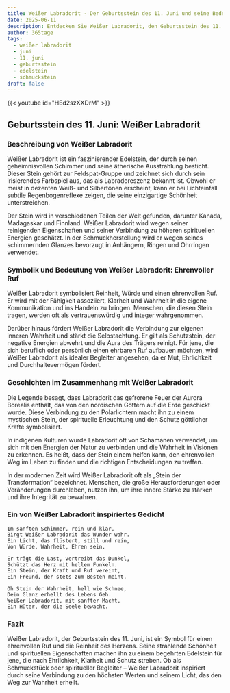 ```yaml
---
title: Weißer Labradorit - Der Geburtsstein des 11. Juni und seine Bedeutung
date: 2025-06-11
description: Entdecken Sie Weißer Labradorit, den Geburtsstein des 11. Juni, der Ehrenvoller Ruf symbolisiert. Seine Symbolik und Geschichte werden Sie inspirieren.
author: 365tage
tags:
  - weißer labradorit
  - juni
  - 11. juni
  - geburtsstein
  - edelstein
  - schmuckstein
draft: false
---
```


{{< youtube id="HEd2szXXDrM" >}}


## Geburtsstein des 11. Juni: Weißer Labradorit

### Beschreibung von Weißer Labradorit

Weißer Labradorit ist ein faszinierender Edelstein, der durch seinen geheimnisvollen Schimmer und seine ätherische Ausstrahlung besticht. Dieser Stein gehört zur Feldspat-Gruppe und zeichnet sich durch sein irisierendes Farbspiel aus, das als Labradoreszenz bekannt ist. Obwohl er meist in dezenten Weiß- und Silbertönen erscheint, kann er bei Lichteinfall subtile Regenbogenreflexe zeigen, die seine einzigartige Schönheit unterstreichen.

Der Stein wird in verschiedenen Teilen der Welt gefunden, darunter Kanada, Madagaskar und Finnland. Weißer Labradorit wird wegen seiner reinigenden Eigenschaften und seiner Verbindung zu höheren spirituellen Energien geschätzt. In der Schmuckherstellung wird er wegen seines schimmernden Glanzes bevorzugt in Anhängern, Ringen und Ohrringen verwendet.

### Symbolik und Bedeutung von Weißer Labradorit: Ehrenvoller Ruf

Weißer Labradorit symbolisiert Reinheit, Würde und einen ehrenvollen Ruf. Er wird mit der Fähigkeit assoziiert, Klarheit und Wahrheit in die eigene Kommunikation und ins Handeln zu bringen. Menschen, die diesen Stein tragen, werden oft als vertrauenswürdig und integer wahrgenommen.

Darüber hinaus fördert Weißer Labradorit die Verbindung zur eigenen inneren Wahrheit und stärkt die Selbstachtung. Er gilt als Schutzstein, der negative Energien abwehrt und die Aura des Trägers reinigt. Für jene, die sich beruflich oder persönlich einen ehrbaren Ruf aufbauen möchten, wird Weißer Labradorit als idealer Begleiter angesehen, da er Mut, Ehrlichkeit und Durchhaltevermögen fördert.

### Geschichten im Zusammenhang mit Weißer Labradorit

Die Legende besagt, dass Labradorit das gefrorene Feuer der Aurora Borealis enthält, das von den nordischen Göttern auf die Erde geschickt wurde. Diese Verbindung zu den Polarlichtern macht ihn zu einem mystischen Stein, der spirituelle Erleuchtung und den Schutz göttlicher Kräfte symbolisiert.

In indigenen Kulturen wurde Labradorit oft von Schamanen verwendet, um sich mit den Energien der Natur zu verbinden und die Wahrheit in Visionen zu erkennen. Es heißt, dass der Stein einem helfen kann, den ehrenvollen Weg im Leben zu finden und die richtigen Entscheidungen zu treffen.

In der modernen Zeit wird Weißer Labradorit oft als „Stein der Transformation“ bezeichnet. Menschen, die große Herausforderungen oder Veränderungen durchleben, nutzen ihn, um ihre innere Stärke zu stärken und ihre Integrität zu bewahren.

### Ein von Weißer Labradorit inspiriertes Gedicht

```
Im sanften Schimmer, rein und klar,  
Birgt Weißer Labradorit das Wunder wahr.  
Ein Licht, das flüstert, still und rein,  
Von Würde, Wahrheit, Ehren sein.  

Er trägt die Last, vertreibt das Dunkel,  
Schützt das Herz mit hellem Funkeln.  
Ein Stein, der Kraft und Ruf vereint,  
Ein Freund, der stets zum Besten meint.  

Oh Stein der Wahrheit, hell wie Schnee,  
Dein Glanz erhellt des Lebens Geh.  
Weißer Labradorit, mit sanfter Macht,  
Ein Hüter, der die Seele bewacht.  
```

### Fazit

Weißer Labradorit, der Geburtsstein des 11. Juni, ist ein Symbol für einen ehrenvollen Ruf und die Reinheit des Herzens. Seine strahlende Schönheit und spirituellen Eigenschaften machen ihn zu einem begehrten Edelstein für jene, die nach Ehrlichkeit, Klarheit und Schutz streben. Ob als Schmuckstück oder spiritueller Begleiter – Weißer Labradorit inspiriert durch seine Verbindung zu den höchsten Werten und seinem Licht, das den Weg zur Wahrheit erhellt.